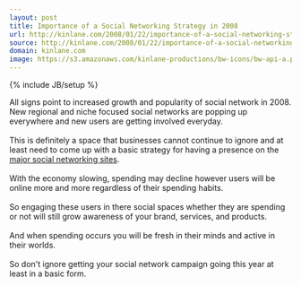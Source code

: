 ```yaml
---
layout: post
title: Importance of a Social Networking Strategy in 2008
url: http://kinlane.com/2008/01/22/importance-of-a-social-networking-strategy-in-2008/
source: http://kinlane.com/2008/01/22/importance-of-a-social-networking-strategy-in-2008/
domain: kinlane.com
image: https://s3.amazonaws.com/kinlane-productions/bw-icons/bw-api-a.png
---
```

{% include JB/setup %}<p>
     All signs point to increased growth and popularity of social network in 2008. New regional and niche focused social networks are popping up everywhere and new users are getting involved everyday.
     <br />
     <br />
     This is definitely a space that businesses cannot continue to ignore and at least need to come up with a basic strategy for having a presence on the <a href="http://www.socialsquad.us/platforms.asp">major social networking sites</a>.
     <br />
     <br />
     With the economy slowing, spending may decline however users will be online more and more regardless of their spending habits.
     <br />
     <br />
     So engaging these users in there social spaces whether they are spending or not will still grow awareness of your brand, services, and products.
     <br />
     <br />
     And when spending occurs you will be fresh in their minds and active in their worlds.
     <br />
     <br />
     So don't ignore getting your social network campaign going this year at least in a basic form.
</p>